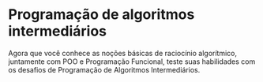 # Programação de algoritmos intermediários

Agora que você conhece as noções básicas de raciocínio algorítmico, juntamente com POO e Programação Funcional, teste suas habilidades com os desafios de Programação de Algoritmos Intermediários.